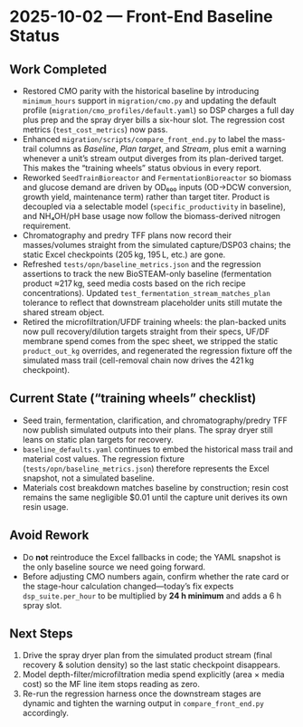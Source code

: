 # 2025-10-02 — Front-End Baseline Status

## Work Completed
- Restored CMO parity with the historical baseline by introducing `minimum_hours` support in `migration/cmo.py` and updating the default profile (`migration/cmo_profiles/default.yaml`) so DSP charges a full day plus prep and the spray dryer bills a six-hour slot. The regression cost metrics (`test_cost_metrics`) now pass.
- Enhanced `migration/scripts/compare_front_end.py` to label the mass-trail columns as *Baseline*, *Plan target*, and *Stream*, plus emit a warning whenever a unit’s stream output diverges from its plan-derived target. This makes the “training wheels” status obvious in every report.
- Reworked `SeedTrainBioreactor` and `FermentationBioreactor` so biomass and glucose demand are driven by OD₆₀₀ inputs (OD→DCW conversion, growth yield, maintenance term) rather than target titer. Product is decoupled via a selectable model (`specific_productivity` in baseline), and NH₄OH/pH base usage now follow the biomass-derived nitrogen requirement.
- Chromatography and predry TFF plans now record their masses/volumes straight from the simulated capture/DSP03 chains; the static Excel checkpoints (205 kg, 195 L, etc.) are gone.
- Refreshed `tests/opn/baseline_metrics.json` and the regression assertions to track the new BioSTEAM-only baseline (fermentation product ≈217 kg, seed media costs based on the rich recipe concentrations). Updated `test_fermentation_stream_matches_plan` tolerance to reflect that downstream placeholder units still mutate the shared stream object.
- Retired the microfiltration/UFDF training wheels: the plan-backed units now pull recovery/dilution targets straight from their specs, UF/DF membrane spend comes from the spec sheet, we stripped the static `product_out_kg` overrides, and regenerated the regression fixture off the simulated mass trail (cell-removal chain now drives the 421 kg checkpoint).

## Current State (“training wheels” checklist)
- Seed train, fermentation, clarification, and chromatography/predry TFF now publish simulated outputs into their plans. The spray dryer still leans on static plan targets for recovery.
- `baseline_defaults.yaml` continues to embed the historical mass trail and material cost values. The regression fixture (`tests/opn/baseline_metrics.json`) therefore represents the Excel snapshot, not a simulated baseline.
- Materials cost breakdown matches baseline by construction; resin cost remains the same negligible $0.01 until the capture unit derives its own resin usage.

## Avoid Rework
- Do **not** reintroduce the Excel fallbacks in code; the YAML snapshot is the only baseline source we need going forward.
- Before adjusting CMO numbers again, confirm whether the rate card or the stage-hour calculation changed—today’s fix expects `dsp_suite.per_hour` to be multiplied by **24 h minimum** and adds a 6 h spray slot.

## Next Steps
1. Drive the spray dryer plan from the simulated product stream (final recovery & solution density) so the last static checkpoint disappears.
2. Model depth-filter/microfiltration media spend explicitly (area × media cost) so the MF line item stops reading as zero.
3. Re-run the regression harness once the downstream stages are dynamic and tighten the warning output in `compare_front_end.py` accordingly.
